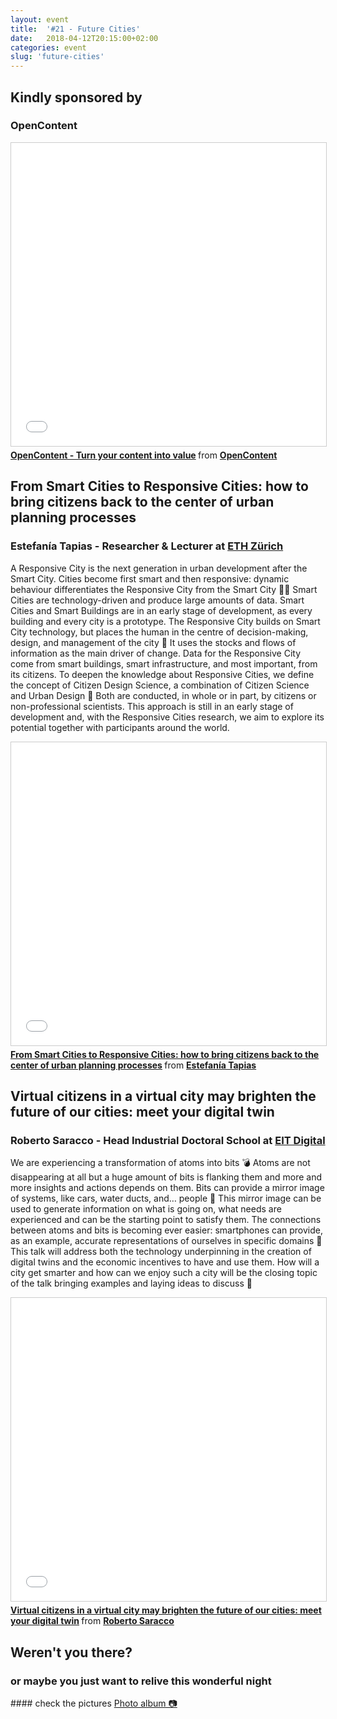 ```yaml
---
layout: event
title:  '#21 - Future Cities'
date:   2018-04-12T20:15:00+02:00
categories: event
slug: 'future-cities'
---
```


## Kindly sponsored by
### OpenContent
<div class='center'>
<iframe class='sponsor-presentation' src="//www.slideshare.net/slideshow/embed_code/key/aMeV95eqHhmAgJ" width="595" height="485" frameborder="0" marginwidth="0" marginheight="0" scrolling="no" style="border:1px solid #CCC; border-width:1px; margin-bottom:5px; max-width: 100%;" allowfullscreen> </iframe>
</div>
<div style="margin-bottom:5px"> <strong> <a href="//www.slideshare.net/speckandtech/opencontent-turn-your-content-into-value" title="OpenContent - Turn your content into value" target="_blank">OpenContent - Turn your content into value</a> </strong> from <strong><a href="//www.opencontent.it" target="_blank">OpenContent</a></strong>
</div>

## From Smart Cities to Responsive Cities: how to bring citizens back to the center of urban planning processes
### Estefanía Tapias - Researcher & Lecturer at [ETH Zürich](https://www.ethz.ch/en.html)

A Responsive City is the next generation in urban development after the Smart City. Cities become first smart and then responsive: dynamic behaviour differentiates the Responsive City from the Smart City 🏃‍♀️ Smart Cities are technology-driven and produce large amounts of data. Smart Cities and Smart Buildings are in an early stage of development, as every building and every city is a prototype. The Responsive City builds on Smart City technology, but places the human in the centre of decision-making, design, and management of the city 💁 It uses the stocks and flows of information as the main driver of change. Data for the Responsive City come from smart buildings, smart infrastructure, and most important, from its citizens. 
To deepen the knowledge about Responsive Cities, we define the concept of Citizen Design Science, a combination of Citizen Science and Urban Design 🌇 Both are conducted, in whole or in part, by citizens or non-professional scientists. This approach is still in an early stage of development and, with the Responsive Cities research, we aim to explore its potential together with participants around the world.

<iframe src="//www.slideshare.net/slideshow/embed_code/key/3vhv39f1bLHWiv" width="595" height="485" frameborder="0" marginwidth="0" marginheight="0" scrolling="no" style="border:1px solid #CCC; border-width:1px; margin-bottom:5px; max-width: 100%;" allowfullscreen> </iframe> <div style="margin-bottom:5px"> <strong> <a href="//www.slideshare.net/speckandtech/from-smart-cities-to-responsive-cities-how-to-bring-citizens-back-to-the-center-of-urban-planning-processes" title="From Smart Cities to Responsive Cities: how to bring citizens back to the center of urban planning processes" target="_blank">From Smart Cities to Responsive Cities: how to bring citizens back to the center of urban planning processes</a> </strong> from <strong><a href="//www.linkedin.com/in/estefaniatapias/" target="_blank">Estefanía Tapias</a></strong>
</div>

## Virtual citizens in a virtual city may brighten the future of our cities: meet your digital twin
### Roberto Saracco - Head Industrial Doctoral School at [EIT Digital](https://www.eitdigital.eu)

We are experiencing a transformation of atoms into bits 💣 Atoms are not disappearing at all but a huge amount of bits is flanking them and more and more insights and actions depends on them. Bits can provide a mirror image of systems, like cars, water ducts, and… people 👩 This mirror image can be used to generate information on what is going on, what needs are experienced and can be the starting point to satisfy them.
The connections between atoms and bits is becoming ever easier: smartphones can provide, as an example, accurate representations of ourselves in specific domains 📱
This talk will address both the technology underpinning in the creation of digital twins and the economic incentives to have and use them. How will a city get smarter and how can we enjoy such a city will be the closing topic of the talk bringing examples and laying ideas to discuss 🚙

<iframe src="//www.slideshare.net/slideshow/embed_code/key/8dzcv0FaxLOJVO" width="595" height="485" frameborder="0" marginwidth="0" marginheight="0" scrolling="no" style="border:1px solid #CCC; border-width:1px; margin-bottom:5px; max-width: 100%;" allowfullscreen> </iframe> <div style="margin-bottom:5px"> <strong> <a href="//www.slideshare.net/speckandtech/virtual-citizens-in-a-virtual-city-may-brighten-the-future-of-our-cities-meet-your-digital-twin" title="Virtual citizens in a virtual city may brighten the future of our cities: meet your digital twin" target="_blank">Virtual citizens in a virtual city may brighten the future of our cities: meet your digital twin</a> </strong> from <strong><a href="//www.linkedin.com/in/saracco-roberto-8283765/" target="_blank">Roberto Saracco</a></strong>
</div>

## Weren't you there?
### or maybe you just want to relive this wonderful night
<section class="fb-links">
#### check the pictures
<a id="fb_photo_album" class="btn-facebook" target="_blank" href="//bit.ly/ST-21pics">Photo album &#128247;</a>
</section>